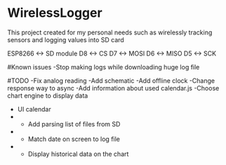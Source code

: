 # WirelessLogger
 This project created for my personal needs such as wirelessly tracking sensors and logging values into SD card

ESP8266 <-> SD module
D8 <-> CS
D7  <-> MOSI
D6 <-> MISO
D5 <-> SCK

#Known issues
-Stop making logs while downloading huge log file

#TODO
-Fix analog reading
-Add schematic
-Add offline clock
-Change response way to async
-Add information about used calendar.js
-Choose chart engine to display data
- UI calendar
- - Add parsing list of files from SD
- - Match date on screen to log file
- - Display historical data on the chart
